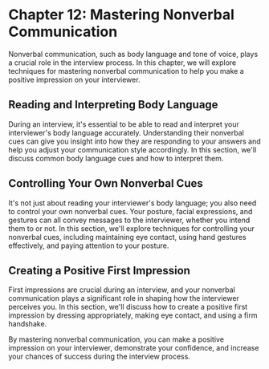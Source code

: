 Chapter 12: Mastering Nonverbal Communication
=============================================

Nonverbal communication, such as body language and tone of voice, plays a crucial role in the interview process. In this chapter, we will explore techniques for mastering nonverbal communication to help you make a positive impression on your interviewer.

Reading and Interpreting Body Language
--------------------------------------

During an interview, it's essential to be able to read and interpret your interviewer's body language accurately. Understanding their nonverbal cues can give you insight into how they are responding to your answers and help you adjust your communication style accordingly. In this section, we'll discuss common body language cues and how to interpret them.

Controlling Your Own Nonverbal Cues
-----------------------------------

It's not just about reading your interviewer's body language; you also need to control your own nonverbal cues. Your posture, facial expressions, and gestures can all convey messages to the interviewer, whether you intend them to or not. In this section, we'll explore techniques for controlling your nonverbal cues, including maintaining eye contact, using hand gestures effectively, and paying attention to your posture.

Creating a Positive First Impression
------------------------------------

First impressions are crucial during an interview, and your nonverbal communication plays a significant role in shaping how the interviewer perceives you. In this section, we'll discuss how to create a positive first impression by dressing appropriately, making eye contact, and using a firm handshake.

By mastering nonverbal communication, you can make a positive impression on your interviewer, demonstrate your confidence, and increase your chances of success during the interview process.
